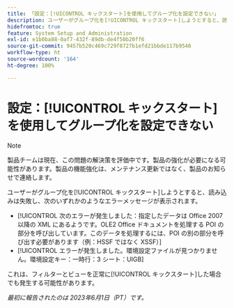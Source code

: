 ```yaml
---
title: 「設定：[!UICONTROL キックスタート]を使用してグループ化を設定できない」
description: ユーザーがグループ化を[!UICONTROL キックスタート]しようとすると、読み込みは失敗し、エラーメッセージが表示されます。
hidefromtoc: true
feature: System Setup and Administration
exl-id: e1b0ba88-0af7-432f-89db-de4f50b20ff6
source-git-commit: 9457b520c469c729f8727b1efd21bbde117b9546
workflow-type: ht
source-wordcount: '164'
ht-degree: 100%

---
```


# 設定：[!UICONTROL キックスタート]を使用してグループ化を設定できない

>[!NOTE]
>
>製品チームは現在、この問題の解決策を評価中です。製品の強化が必要になる可能性があります。製品の機能強化は、メンテナンス更新ではなく、製品のお知らせで連絡します。

ユーザーがグループ化を[!UICONTROL キックスタート]しようとすると、読み込みは失敗し、次のいずれかのようなエラーメッセージが表示されます。

* [!UICONTROL 次のエラーが発生しました：指定したデータは Office 2007 以降の XML にあるようです。OLE2 Office ドキュメントを処理する POI の部分を呼び出しています。このデータを処理するには、POI の別の部分を呼び出す必要があります（例：HSSF ではなく XSSF）]
* [!UICONTROL エラーが発生しました。環境設定ファイルが見つかりません。環境設定キー：一時行：3 シート：UIGB]

これは、フィルターとビューを正常に[!UICONTROL キックスタート]した場合でも発生する可能性があります。

_最初に報告されたのは 2023年6月1日（PT）です。_
